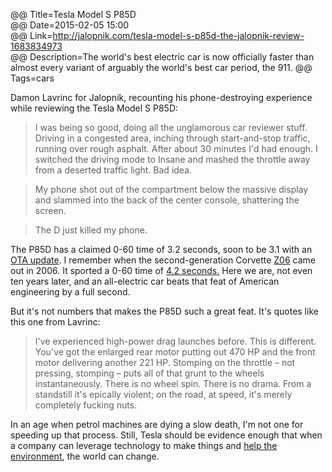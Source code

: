 @@ Title=Tesla Model S P85D  
@@ Date=2015-02-05 15:00  
@@ Link=http://jalopnik.com/tesla-model-s-p85d-the-jalopnik-review-1683834973  
@@ Description=The world's best electric car is now officially faster than almost every variant of arguably the world's best car period, the 911. 
@@ Tags=cars  

Damon Lavrinc for Jalopnik, recounting his phone-destroying experience while reviewing the Tesla Model S P85D:
>I was being so good, doing all the unglamorous car reviewer stuff. Driving in a congested area, inching through start-and-stop traffic, running over rough asphalt. After about 30 minutes I'd had enough. I switched the driving mode to Insane and mashed the throttle away from a deserted traffic light. Bad idea.

>My phone shot out of the compartment below the massive display and slammed into the back of the center console, shattering the screen.

>The D just killed my phone.

The P85D has a claimed 0-60 time of 3.2 seconds, soon to be 3.1 with an [OTA update](http://www.theverge.com/2015/1/29/7947533/tesla-will-make-the-absurdly-fast-p85d-even-faster-with-a-software-update). I remember when the second-generation Corvette [Z06](http://www.motortrend.com/roadtests/coupes/112_0510_2006_chevrolet_corvette_z06/) came out in 2006. It sported a 0-60 time of [4.2 seconds.](http://www.edmunds.com/chevrolet/corvette/2006/road-test1.html) Here we are, not even ten years later, and an all-electric car beats that feat of American engineering by a full second. 

But it's not numbers that makes the P85D such a great feat. It's quotes like this one from Lavrinc:
>I've experienced high-power drag launches before. This is different. You've got the enlarged rear motor putting out 470 HP and the front motor delivering another 221 HP. Stomping on the throttle – not pressing, stomping – puts all of that grunt to the wheels instantaneously. There is no wheel spin. There is no drama. From a standstill it's epically violent; on the road, at speed, it's merely completely fucking nuts.

In an age when petrol machines are dying a slow death, I'm not one for speeding up that process. Still, Tesla should be evidence enough that when a company can leverage technology to make things and [help the environment](http://www.slate.com/articles/technology/technology/2013/09/how_green_is_a_tesla_electric_cars_environmental_impact_depends_on_where.html), the world can change. 